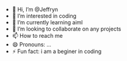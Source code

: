 - 👋 Hi, I’m @Jeffryn
- 👀 I’m interested in coding
- 🌱 I’m currently learning aiml
- 💞️ I’m looking to collaborate on any projects
- 📫 How to reach me
- 😄 Pronouns: ...
- ⚡ Fun fact: i am a beginer in coding

<!---
Jeffryn/Jeffryn is a ✨ special ✨ repository because its `README.md` (this file) appears on your GitHub profile.
You can click the Preview link to take a look at your changes.
--->
